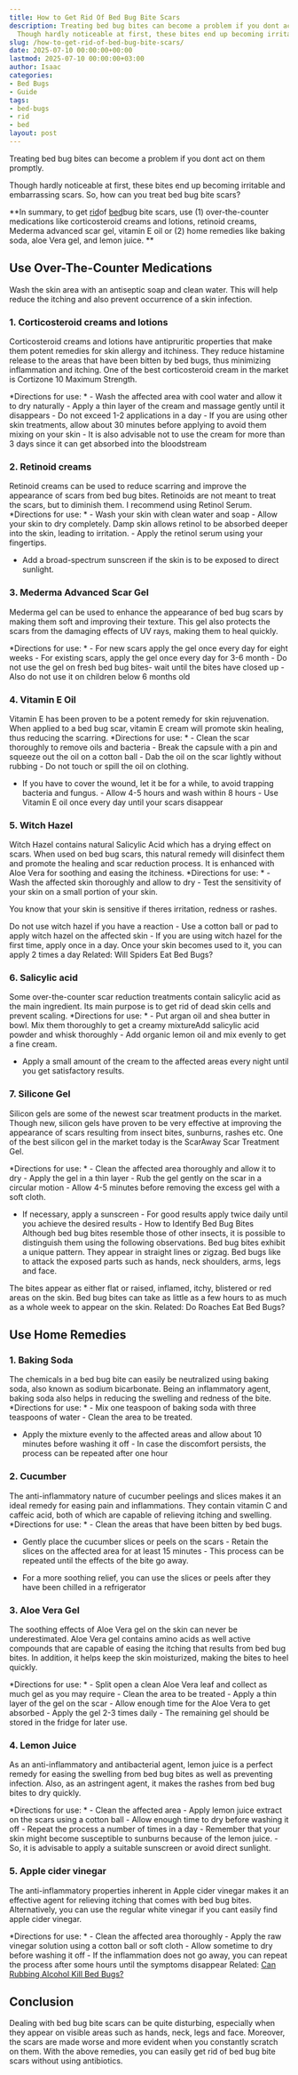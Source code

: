 ```yaml
---
title: How to Get Rid Of Bed Bug Bite Scars
description: Treating bed bug bites can become a problem if you dont act on them promptly.
  Though hardly noticeable at first, these bites end up becoming irritable and...
slug: /how-to-get-rid-of-bed-bug-bite-scars/
date: 2025-07-10 00:00:00+00:00
lastmod: 2025-07-10 00:00:00+03:00
author: Isaac
categories:
- Bed Bugs
- Guide
tags:
- bed-bugs
- rid
- bed
layout: post
---
```

Treating bed bug bites can become a problem if you dont act on them promptly.

Though hardly noticeable at first, these bites end up becoming irritable and embarrassing scars. So, how can you treat bed bug bite scars?

**In summary, to get [rid](https://pestpolicy.com/how-to-get-rid-of-bed-bugs-fast/)of [bed](https://pestpolicy.com/are-bed-bug-eggs-hard-or-soft/)bug bite scars, use (1) over-the-counter medications like corticosteroid creams and lotions, retinoid creams, Mederma advanced scar gel, vitamin E oil or (2) home remedies like baking soda, aloe Vera gel, and lemon juice. **

##  Use Over-The-Counter Medications

Wash the skin area with an antiseptic soap and clean water. This will help reduce the itching and also prevent occurrence of a skin infection.

###  1. Corticosteroid creams and lotions

Corticosteroid creams and lotions have antipruritic properties that make them potent remedies for skin allergy and itchiness. They reduce histamine release to the areas that have been bitten by bed bugs, thus minimizing inflammation and itching. One of the best corticosteroid cream in the market is Cortizone 10 Maximum Strength.

*Directions for use: * - Wash the affected area with cool water and allow it to dry naturally - Apply a thin layer of the cream and massage gently until it disappears - Do not exceed 1-2 applications in a day - If you are using other skin treatments, allow about 30 minutes before applying to avoid them mixing on your skin - It is also advisable not to use the cream for more than 3 days since it can get absorbed into the bloodstream

###  2. Retinoid creams

Retinoid creams can be used to reduce scarring and improve the appearance of scars from bed bug bites. Retinoids are not meant to treat the scars, but to diminish them. I recommend using Retinol Serum. *Directions for use: * - Wash your skin with clean water and soap - Allow your skin to dry completely. Damp skin allows retinol to be absorbed deeper into the skin, leading to irritation. - Apply the retinol serum using your fingertips.

- Add a broad-spectrum sunscreen if the skin is to be exposed to direct sunlight.

###  3. Mederma Advanced Scar Gel

Mederma gel can be used to enhance the appearance of bed bug scars by making them soft and improving their texture. This gel also protects the scars from the damaging effects of UV rays, making them to heal quickly.

*Directions for use: * - For new scars apply the gel once every day for eight weeks - For existing scars, apply the gel once every day for 3-6 month - Do not use the gel on fresh bed bug bites- wait until the bites have closed up - Also do not use it on children below 6 months old

###  4. Vitamin E Oil

Vitamin E has been proven to be a potent remedy for skin rejuvenation. When applied to a bed bug scar, vitamin E cream will promote skin healing, thus reducing the scarring. *Directions for use: * - Clean the scar thoroughly to remove oils and bacteria - Break the capsule with a pin and squeeze out the oil on a cotton ball - Dab the oil on the scar lightly without rubbing - Do not touch or spill the oil on clothing.

- If you have to cover the wound, let it be for a while, to avoid trapping bacteria and fungus. - Allow 4-5 hours and wash within 8 hours - Use Vitamin E oil once every day until your scars disappear

###  5. Witch Hazel

Witch Hazel contains natural Salicylic Acid which has a drying effect on scars. When used on bed bug scars, this natural remedy will disinfect them and promote the healing and scar reduction process. It is enhanced with Aloe Vera for soothing and easing the itchiness. *Directions for use: * - Wash the affected skin thoroughly and allow to dry - Test the sensitivity of your skin on a small portion of your skin.

You know that your skin is sensitive if theres irritation, redness or rashes.

Do not use witch hazel if you have a reaction - Use a cotton ball or pad to apply witch hazel on the affected skin - If you are using witch hazel for the first time, apply once in a day. Once your skin becomes used to it, you can apply 2 times a day Related: Will Spiders Eat Bed Bugs?

###  6. Salicylic acid

Some over-the-counter scar reduction treatments contain salicylic acid as the main ingredient. Its main purpose is to get rid of dead skin cells and prevent scaling. *Directions for use: * - Put argan oil and shea butter in bowl. Mix them thoroughly to get a creamy mixtureAdd salicylic acid powder and whisk thoroughly - Add organic lemon oil and mix evenly to get a fine cream.

- Apply a small amount of the cream to the affected areas every night until you get satisfactory results.

###  7. Silicone Gel

Silicon gels are some of the newest scar treatment products in the market. Though new, silicon gels have proven to be very effective at improving the appearance of scars resulting from insect bites, sunburns, rashes etc. One of the best silicon gel in the market today is the ScarAway Scar Treatment Gel.

*Directions for use: * - Clean the affected area thoroughly and allow it to dry - Apply the gel in a thin layer - Rub the gel gently on the scar in a circular motion - Allow 4-5 minutes before removing the excess gel with a soft cloth.

- If necessary, apply a sunscreen - For good results apply twice daily until you achieve the desired results - How to Identify Bed Bug Bites Although bed bug bites resemble those of other insects, it is possible to distinguish them using the following observations. Bed bug bites exhibit a unique pattern. They appear in straight lines or zigzag. Bed bugs like to attack the exposed parts such as hands, neck shoulders, arms, legs and face.

The bites appear as either flat or raised, inflamed, itchy, blistered or red areas on the skin. Bed bug bites can take as little as a few hours to as much as a whole week to appear on the skin. Related: Do Roaches Eat Bed Bugs?

##  Use Home Remedies

###  1. Baking Soda

The chemicals in a bed bug bite can easily be neutralized using baking soda, also known as sodium bicarbonate. Being an inflammatory agent, baking soda also helps in reducing the swelling and redness of the bite. *Directions for use: * - Mix one teaspoon of baking soda with three teaspoons of water - Clean the area to be treated.

- Apply the mixture evenly to the affected areas and allow about 10 minutes before washing it off - In case the discomfort persists, the process can be repeated after one hour

###  2. Cucumber

The anti-inflammatory nature of cucumber peelings and slices makes it an ideal remedy for easing pain and inflammations. They contain vitamin C and caffeic acid, both of which are capable of relieving itching and swelling. *Directions for use: * - Clean the areas that have been bitten by bed bugs.

- Gently place the cucumber slices or peels on the scars - Retain the slices on the affected area for at least 15 minutes - This process can be repeated until the effects of the bite go away.

- For a more soothing relief, you can use the slices or peels after they have been chilled in a refrigerator

###  3. Aloe Vera Gel

The soothing effects of Aloe Vera gel on the skin can never be underestimated. Aloe Vera gel contains amino acids as well active compounds that are capable of easing the itching that results from bed bug bites. In addition, it helps keep the skin moisturized, making the bites to heel quickly.

*Directions for use: * - Split open a clean Aloe Vera leaf and collect as much gel as you may require - Clean the area to be treated - Apply a thin layer of the gel on the scar - Allow enough time for the Aloe Vera to get absorbed - Apply the gel 2-3 times daily - The remaining gel should be stored in the fridge for later use.

###  4. Lemon Juice

As an anti-inflammatory and antibacterial agent, lemon juice is a perfect remedy for easing the swelling from bed bug bites as well as preventing infection. Also, as an astringent agent, it makes the rashes from bed bug bites to dry quickly.

*Directions for use: * - Clean the affected area - Apply lemon juice extract on the scars using a cotton ball - Allow enough time to dry before washing it off - Repeat the process a number of times in a day - Remember that your skin might become susceptible to sunburns because of the lemon juice. - So, it is advisable to apply a suitable sunscreen or avoid direct sunlight.

###  5. Apple cider vinegar

The anti-inflammatory properties inherent in Apple cider vinegar makes it an effective agent for relieving itching that comes with bed bug bites. Alternatively, you can use the regular white vinegar if you cant easily find apple cider vinegar.

*Directions for use: * - Clean the affected area thoroughly - Apply the raw vinegar solution using a cotton ball or soft cloth - Allow sometime to dry before washing it off - If the inflammation does not go away, you can repeat the process after some hours until the symptoms disappear Related: [Can Rubbing Alcohol Kill Bed Bugs? ](https://pestpolicy.com/does-rubbing-alcohol-kill-bed-bugs/)

##  Conclusion

Dealing with bed bug bite scars can be quite disturbing, especially when they appear on visible areas such as hands, neck, legs and face. Moreover, the scars are made worse and more evident when you constantly scratch on them. With the above remedies, you can easily get rid of bed bug bite scars without using antibiotics.